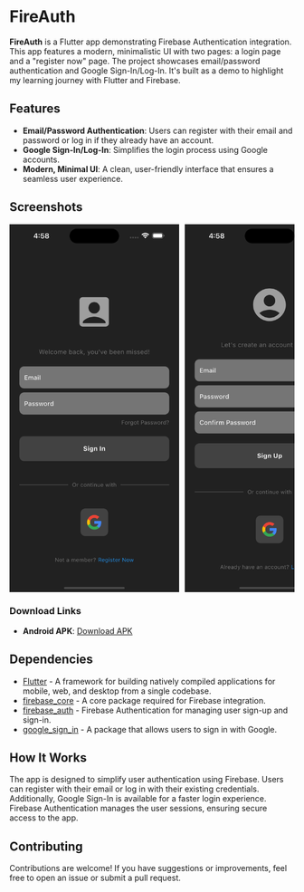 # FireAuth

**FireAuth** is a Flutter app demonstrating Firebase Authentication integration. This app features a modern, minimalistic UI with two pages: a login page and a "register now" page. The project showcases email/password authentication and Google Sign-In/Log-In. It's built as a demo to highlight my learning journey with Flutter and Firebase.

## Features

- **Email/Password Authentication**: Users can register with their email and password or log in if they already have an account.
- **Google Sign-In/Log-In**: Simplifies the login process using Google accounts.
- **Modern, Minimal UI**: A clean, user-friendly interface that ensures a seamless user experience.

## Screenshots

<div style="display: flex; overflow-x: auto; gap: 10px; white-space: nowrap;">
  <img src="assets/screenshots/login_page.png" width="300" alt="Login Page" />
  <img src="assets/screenshots/register_page.png" width="300" alt="Register Page" />
  <img src="assets/screenshots/google_signIn.png" width="300" alt="Google Sign In Page" />
</div>

### Download Links

- **Android APK**: [Download APK](https://github.com/SubhajitDolai/FireAuth/releases/tag/v1.0.0)

## Dependencies

- [Flutter](https://flutter.dev/) - A framework for building natively compiled applications for mobile, web, and desktop from a single codebase.
- [firebase_core](https://pub.dev/packages/firebase_core) - A core package required for Firebase integration.
- [firebase_auth](https://pub.dev/packages/firebase_auth) - Firebase Authentication for managing user sign-up and sign-in.
- [google_sign_in](https://pub.dev/packages/google_sign_in) - A package that allows users to sign in with Google.

## How It Works

The app is designed to simplify user authentication using Firebase. Users can register with their email or log in with their existing credentials. Additionally, Google Sign-In is available for a faster login experience. Firebase Authentication manages the user sessions, ensuring secure access to the app.

## Contributing

Contributions are welcome! If you have suggestions or improvements, feel free to open an issue or submit a pull request.